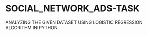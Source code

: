# SOCIAL_NETWORK_ADS-TASK
ANALYZING THE GIVEN DATASET USING LOGISTIC REGRESSION ALGORITHM IN PYTHON 
